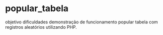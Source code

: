 # popular_tabela
objetivo
dificuldades
demonstração de funcionamento
popular tabela com registros aleatórios utilizando PHP.
